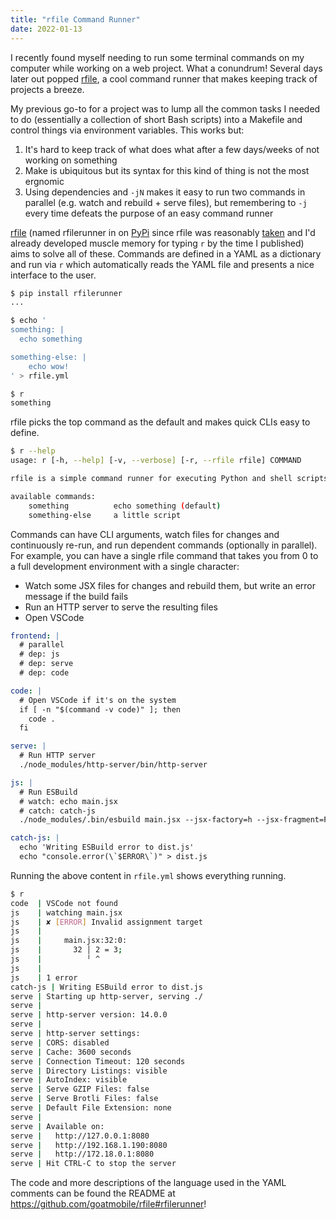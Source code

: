 ```yaml
---
title: "rfile Command Runner"
date: 2022-01-13
---
```


I recently found myself needing to run some terminal commands on my computer while working on a web project. What a conundrum! Several days later out popped [rfile](https://github.com/goatmobile/rfile#rfilerunner), a cool command runner that makes keeping track of projects a breeze.

My previous go-to for a project was to lump all the common tasks I needed to do (essentially a collection of short Bash scripts) into a Makefile and control things via environment variables. This works but:

1. It's hard to keep track of what does what after a few days/weeks of not working on something
2. Make is ubiquitous but its syntax for this kind of thing is not the most ergnomic
3. Using dependencies and `-jN` makes it easy to run two commands in parallel (e.g. watch and rebuild + serve files), but remembering to `-j` every time defeats the purpose of an easy command runner

[rfile](https://github.com/goatmobile/rfile#rfilerunner) (named rfilerunner in on [PyPi](https://pypi.org/project/rfilerunner/) since rfile was reasonably [taken](https://pypi.org/project/rfile/) and I'd already developed muscle memory for typing `r` by the time I published) aims to solve all of these. Commands are defined in a YAML as a dictionary and run via `r` which automatically reads the YAML file and presents a nice interface to the user.

```bash
$ pip install rfilerunner
...

$ echo '
something: |
  echo something

something-else: |
	echo wow!
' > rfile.yml

$ r
something
```

rfile picks the top command as the default and makes quick CLIs easy to define.

```bash
$ r --help
usage: r [-h, --help] [-v, --verbose] [-r, --rfile rfile] COMMAND

rfile is a simple command runner for executing Python and shell scripts

available commands:
    something          echo something (default)
    something-else     a little script
```

Commands can have CLI arguments, watch files for changes and continuously re-run, and run dependent commands (optionally in parallel). For example, you can have a single rfile command that takes you from 0 to a full development environment with a single character:

- Watch some JSX files for changes and rebuild them, but write an error message if the build fails
- Run an HTTP server to serve the resulting files
- Open VSCode

```yaml
frontend: |
  # parallel
  # dep: js
  # dep: serve
  # dep: code

code: |
  # Open VSCode if it's on the system
  if [ -n "$(command -v code)" ]; then
    code .
  fi

serve: |
  # Run HTTP server
  ./node_modules/http-server/bin/http-server

js: |
  # Run ESBuild
  # watch: echo main.jsx
  # catch: catch-js
  ./node_modules/.bin/esbuild main.jsx --jsx-factory=h --jsx-fragment=Fragment --bundle --outfile=dist.js --sourcemap

catch-js: |
  echo 'Writing ESBuild error to dist.js'
  echo "console.error(\`$ERROR\`)" > dist.js
```

Running the above content in `rfile.yml` shows everything running.

```bash
$ r
code  | VSCode not found
js    | watching main.jsx
js    | ✘ [ERROR] Invalid assignment target
js    |
js    |     main.jsx:32:0:
js    |       32 │ 2 = 3;
js    |          ╵ ^
js    |
js    | 1 error
catch-js | Writing ESBuild error to dist.js
serve | Starting up http-server, serving ./
serve |
serve | http-server version: 14.0.0
serve |
serve | http-server settings:
serve | CORS: disabled
serve | Cache: 3600 seconds
serve | Connection Timeout: 120 seconds
serve | Directory Listings: visible
serve | AutoIndex: visible
serve | Serve GZIP Files: false
serve | Serve Brotli Files: false
serve | Default File Extension: none
serve |
serve | Available on:
serve |   http://127.0.0.1:8080
serve |   http://192.168.1.190:8080
serve |   http://172.18.0.1:8080
serve | Hit CTRL-C to stop the server
```

The code and more descriptions of the language used in the YAML comments can be found the README at https://github.com/goatmobile/rfile#rfilerunner!
